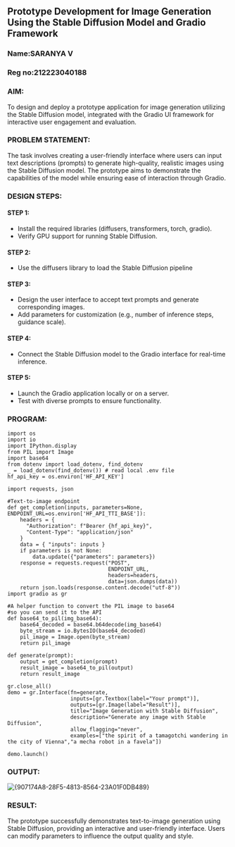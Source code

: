 ## Prototype Development for Image Generation Using the Stable Diffusion Model and Gradio Framework
### Name:SARANYA V
### Reg no:212223040188
### AIM:
To design and deploy a prototype application for image generation utilizing the Stable Diffusion model, integrated with the Gradio UI framework for interactive user engagement and evaluation.

### PROBLEM STATEMENT:
The task involves creating a user-friendly interface where users can input text descriptions (prompts) to generate high-quality, realistic images using the Stable Diffusion model. The prototype aims to demonstrate the capabilities of the model while ensuring ease of interaction through Gradio.

### DESIGN STEPS:

#### STEP 1:
* Install the required libraries (diffusers, transformers, torch, gradio).
* Verify GPU support for running Stable Diffusion.
#### STEP 2:
* Use the diffusers library to load the Stable Diffusion pipeline
#### STEP 3:
* Design the user interface to accept text prompts and generate corresponding images.
* Add parameters for customization (e.g., number of inference steps, guidance scale).
#### STEP 4:
* Connect the Stable Diffusion model to the Gradio interface for real-time inference.
#### STEP 5:
* Launch the Gradio application locally or on a server.
* Test with diverse prompts to ensure functionality.
### PROGRAM:
```
import os
import io
import IPython.display
from PIL import Image
import base64 
from dotenv import load_dotenv, find_dotenv
_ = load_dotenv(find_dotenv()) # read local .env file
hf_api_key = os.environ['HF_API_KEY']

import requests, json

#Text-to-image endpoint
def get_completion(inputs, parameters=None, ENDPOINT_URL=os.environ['HF_API_TTI_BASE']):
    headers = {
      "Authorization": f"Bearer {hf_api_key}",
      "Content-Type": "application/json"
    }   
    data = { "inputs": inputs }
    if parameters is not None:
        data.update({"parameters": parameters})
    response = requests.request("POST",
                                ENDPOINT_URL,
                                headers=headers,
                                data=json.dumps(data))
    return json.loads(response.content.decode("utf-8"))
import gradio as gr 

#A helper function to convert the PIL image to base64
#so you can send it to the API
def base64_to_pil(img_base64):
    base64_decoded = base64.b64decode(img_base64)
    byte_stream = io.BytesIO(base64_decoded)
    pil_image = Image.open(byte_stream)
    return pil_image

def generate(prompt):
    output = get_completion(prompt)
    result_image = base64_to_pil(output)
    return result_image

gr.close_all()
demo = gr.Interface(fn=generate,
                    inputs=[gr.Textbox(label="Your prompt")],
                    outputs=[gr.Image(label="Result")],
                    title="Image Generation with Stable Diffusion",
                    description="Generate any image with Stable Diffusion",
                    allow_flagging="never",
                    examples=["the spirit of a tamagotchi wandering in the city of Vienna","a mecha robot in a favela"])

demo.launch()
```
### OUTPUT:
![{907174A8-28F5-4813-8564-23A01F0DB489}](https://github.com/user-attachments/assets/c0e13757-515e-43bb-a31a-165b0113fb9f)

### RESULT:
The prototype successfully demonstrates text-to-image generation using Stable Diffusion, providing an interactive and user-friendly interface. Users can modify parameters to influence the output quality and style.
